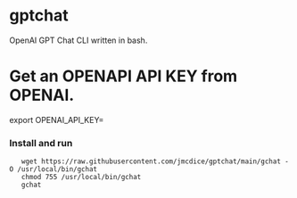 # gptchat
OpenAI GPT Chat CLI written in bash.

# Get an OPENAPI API KEY from OPENAI.
export OPENAI_API_KEY=<key>

### Install and run
```console
   wget https://raw.githubusercontent.com/jmcdice/gptchat/main/gchat -O /usr/local/bin/gchat
   chmod 755 /usr/local/bin/gchat
   gchat
```
